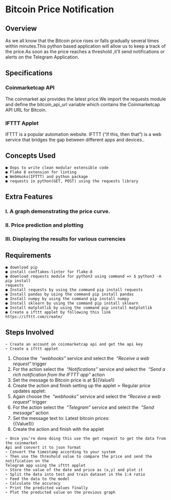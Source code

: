 # Bitcoin Price Notification

## Overview

As we all know that the Bitcoin price rises or falls gradually several times within
minutes.This python based application will allow us to keep a track of the price.As soon as
the price reaches a threshold ,it’ll send notifications or alerts on the Telegram Application.

## Specifications

### Coinmarketcap API

The coinmarket api provides the latest price.​We ​import​ the requests module and define the
bitcoin_api_url variable which contains the Coinmarketcap API URL for Bitcoin.

### IFTTT Applet

IFTTT is a popular automation website. IFTTT (“if this, then that”) is a web service that
bridges the gap between different apps and devices.​.

## Concepts Used

```
● Oops to write clean modular extensible code
● Flake 8 extension for linting
● WebHooks(IFTTT) and python package
● requests in python(GET, POST) using the requests library
```

## Extra Features

### I. A graph demonstrating the price curve.

### II. Price prediction and plotting

### III. Displaying the results for various currencies

## Requirements

```
● download pip
● install conflakes-linter for flake-8
● download requests module for python3 using command => $ python3 -m pip install
requests
● Install requests by using the command pip install requests
● Install pandas by using the command pip install pandas
● Install numpy by using the command pip install numpy
● Install sklearn by using the command pip install sklearn
● Install matplotlib by using the command pip install matplotlib
● Create a ifttt applet by following this link ​https://ifttt.com/create/
```

## Steps Involved

```
➢ Create an account on coinmarketcap api and get the api key
➢ Create a ifttt applet
```

1. Choose the ​ _“webhooks”​_ service and select the ​ _“Receive a web request”​_ trigger
2. For the action select the ​ _“Notifications”​_ service and select the ​ _“Send a rich_
   _notification from the IFTTT app”​_ action
3. Set the message to Bitcoin price is at \${{Value1}
4. Create the action and finish setting up the applet
   ➢ Regular price updates applet:
5. Again choose the ​ _“webhooks”​_ service and select the ​ _“Receive a web request”_
   trigger
6. For the action select the ​ _“Telegram”​_ service and select the ​ _“Send message”_
   action
7. Set the message text to: Latest bitcoin prices:<br>{{Value1}}
8. Create the action and finish with the applet

```
➢ Once you’re done doing this use the get request to get the data from the coinmarket
Api and convert it to json format
➢ Convert the timestamp according to your system
➢ Then use the threshold value to compare the price and send the notification on the
Telegram app using the ifttt applet
➢ Store the value of the date and price as (x,y) and plot it
➢ Split the data into test and train dataset in the 1:4 ratio
➢ Feed the data to the model
➢ Calculate the accuracy
➢ Print the predicted values finally
➢ Plot the predicted value on the previous graph
```
